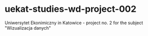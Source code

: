 # uekat-studies-wd-project-002
Uniwersytet Ekonimiczny in Katowice - project no. 2 for the subject "Wizualizacja danych"
